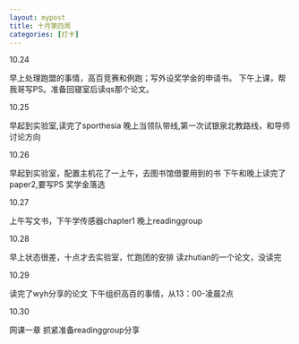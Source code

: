 ```yaml
---
layout: mypost
title: 十月第四周
categories: [打卡]
---
```


10.24

早上处理跑盟的事情，高百竞赛和例跑；写外设奖学金的申请书。
下午上课，帮我哥写PS。准备回寝室后读qs那个论文。

10.25

早起到实验室,读完了sporthesia
晚上当领队带线,第一次试银泉北教路线，和导师讨论方向

10.26

早起到实验室，配置主机花了一上午，去图书馆借要用到的书
下午和晚上读完了 paper2,要写PS
奖学金落选

10.27

上午写文书，下午学传感器chapter1
晚上readinggroup

10.28

早上状态很差，十点才去实验室，忙跑团的安排
读zhutian的一个论文，没读完

10.29

读完了wyh分享的论文
下午组织高百的事情，从13：00-凌晨2点

10.30

网课一章
抓紧准备readinggroup分享